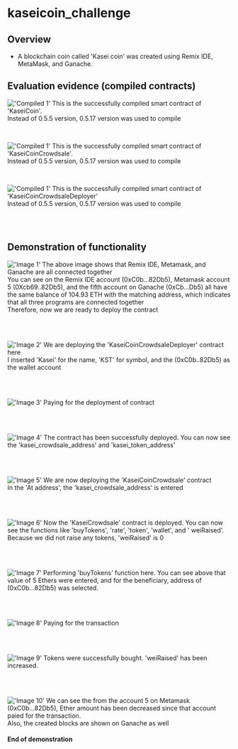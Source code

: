 # kaseicoin_challenge

## Overview

- A blockchain coin called 'Kasei coin' was created using Remix IDE, MetaMask, and Ganache.

## Evaluation evidence (compiled contracts)

!['Compiled 1'](./Images/Compiled_1.png)
This is the successfully compiled smart contract of 'KaseiCoin'. <br>
Instead of 0.5.5 version, 0.5.17 version was used to compile <br>

<br>

!['Compiled 1'](./Images/Compiled_1.png)
This is the successfully compiled smart contract of 'KaseiCoinCrowdsale'. <br>
Instead of 0.5.5 version, 0.5.17 version was used to compile <br>

<br>

!['Compiled 1'](./Images/Compiled_1.png)
This is the successfully compiled smart contract of 'KaseiCoinCrowdsaleDeployer' <br>
Instead of 0.5.5 version, 0.5.17 version was used to compile <br>


<br>
<br>

## Demonstration of functionality

!['Image 1'](./Images/Image_1.png)
The above image shows that Remix IDE, Metamask, and Ganache are all connected together <br>
You can see on the Remix IDE account (0xC0b...82Db5), Metamask account 5 (0Xcb69..82Db5), and the fifth account on Ganache (0xCb...Db5) all have the same balance of 104.93 ETH with the matching address, which indicates that all three programs are connected together <br>
Therefore, now we are ready to deploy the contract <br>

<br>
<br>

!['Image 2'](./Images/Image_2.png)
We are deploying the 'KaseiCoinCrowdsaleDeployer' contract here <br>
I inserted 'Kasei' for the name, 'KST' for symbol, and the (0xC0b..82Db5) as the wallet account <br>

<br>
<br>

!['Image 3'](./Images/Image_3.png)
Paying for the deployment of contract <br>

<br>
<br>

!['Image 4'](./Images/Image_4.png)
The contract has been successfully deployed. You can now see the 'kasei_crowdsale_address' and 'kasei_token_address' <br>

<br>
<br>

!['Image 5'](./Images/Image_5.png)
We are now deploying the 'KaseiCoinCrowdsale' contract <br>
In the 'At address', the 'kasei_crowdsale_address' is entered <br>

<br>
<br>

!['Image 6'](./Images/Image_6.png)
Now the 'KaseiCrowdsale' contract is deployed. You can now see the functions like 'buyTokens', 'rate', 'token', 'wallet', and ' weiRaised'. Because we did not raise any tokens, 'weiRaised' is 0 <br>

<br>
<br>

!['Image 7'](./Images/Image_7.png)
Performing 'buyTokens' function here. You can see above that value of 5 Ethers were entered, and for the beneficiary, address of (0xC0b...82Db5) was selected. <br>

<br>
<br>

!['Image 8'](./Images/Image_8.png)
Paying for the transaction <br>

<br>
<br>

!['Image 9'](./Images/Image_9.png)
Tokens were successfully bought. 'weiRaised' has been increased. <br>

<br>
<br>

!['Image 10'](./Images/Image_10.png)
We can see the from the account 5 on Metamask (0xC0b...82Db5), Ether amount has been decreased since that account paied for the transaction. <br>
Also, the created blocks are shown on Ganache as well <br>

#### End of demonstration